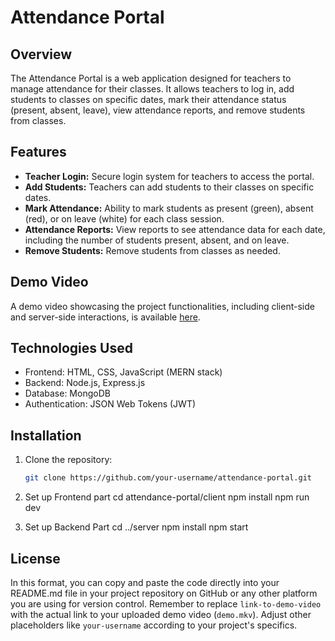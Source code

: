 # Attendance Portal

## Overview
The Attendance Portal is a web application designed for teachers to manage attendance for their classes. It allows teachers to log in, add students to classes on specific dates, mark their attendance status (present, absent, leave), view attendance reports, and remove students from classes.

## Features
- **Teacher Login:** Secure login system for teachers to access the portal.
- **Add Students:** Teachers can add students to their classes on specific dates.
- **Mark Attendance:** Ability to mark students as present (green), absent (red), or on leave (white) for each class session.
- **Attendance Reports:** View reports to see attendance data for each date, including the number of students present, absent, and on leave.
- **Remove Students:** Remove students from classes as needed.

## Demo Video
A demo video showcasing the project functionalities, including client-side and server-side interactions, is available [here]([link-to-demo-video](https://github.com/abhinav2-3/airbnb-clone/blob/master/Attendance%20Portal.mkv)).

## Technologies Used
- Frontend: HTML, CSS, JavaScript (MERN stack)
- Backend: Node.js, Express.js
- Database: MongoDB
- Authentication: JSON Web Tokens (JWT)

## Installation
1. Clone the repository:
   ```bash
   git clone https://github.com/your-username/attendance-portal.git
2. Set up Frontend part
cd attendance-portal/client
npm install
npm run dev

3. Set up Backend Part
cd ../server
npm install
npm start


## License
In this format, you can copy and paste the code directly into your README.md file in your project repository on GitHub or any other platform you are using for version control. Remember to replace `link-to-demo-video` with the actual link to your uploaded demo video (`demo.mkv`). Adjust other placeholders like `your-username` according to your project's specifics.

